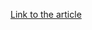 [Link to the article](https://thehackernews.com/2025/04/new-bpfdoor-controller-enables-stealthy.html)
